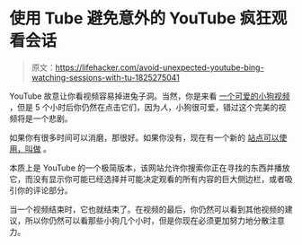 # 使用 Tube 避免意外的 YouTube 疯狂观看会话

> 原文：<https://lifehacker.com/avoid-unexpected-youtube-bing-watching-sessions-with-tu-1825275041>

YouTube 故意让你看视频容易掉进兔子洞。当然，你是来看 [一个可爱的小狗视频](https://www.youtube.com/watch?v=lCCWQ6ziAyc) ，但是 5 个小时后你仍然在点击它们，因为*人*，小狗很可爱，错过这个完美的视频将是一个悲剧。



如果你有很多时间可以消磨，那很好。如果你没有，现在有一个新的 [站点可以使用，叫做](https://tube.quinzel.tech/) 。

本质上是 YouTube 的一个极简版本，该网站允许你搜索你正在寻找的东西并播放它，而没有显示你可能已经选择并可能决定观看的所有内容的巨大侧边栏，或者吸引你的评论部分。

当一个视频结束时，它也就结束了。在视频的最后，你仍然可以看到其他视频的建议，所以你仍然可以看那些小狗几个小时，但是你现在必须更加努力地分散注意力。